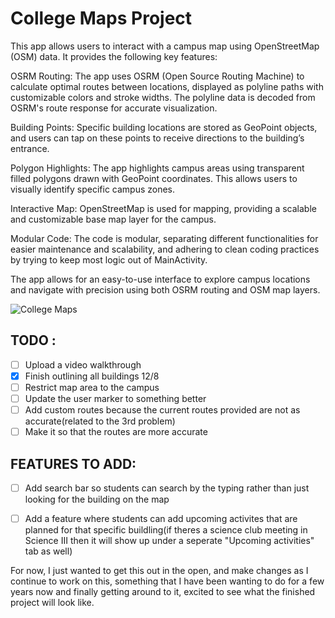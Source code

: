 # College Maps Project
This app allows users to interact with a campus map using OpenStreetMap (OSM) data. It provides the following key features:

OSRM Routing: The app uses OSRM (Open Source Routing Machine) to calculate optimal routes between locations, displayed as polyline paths with customizable colors and stroke widths. The polyline data is decoded from OSRM's route response for accurate visualization.

Building Points: Specific building locations are stored as GeoPoint objects, and users can tap on these points to receive directions to the building’s entrance.

Polygon Highlights: The app highlights campus areas using transparent filled polygons drawn with GeoPoint coordinates. This allows users to visually identify specific campus zones.

Interactive Map: OpenStreetMap is used for mapping, providing a scalable and customizable base map layer for the campus.

Modular Code: The code is modular, separating different functionalities for easier maintenance and scalability, and adhering to clean coding practices by trying to keep most logic out of MainActivity.

The app allows for an easy-to-use interface to explore campus locations and navigate with precision using both OSRM routing and OSM map layers.

![College Maps](https://imgur.com/a/college-maps-F9CdfqO)

## TODO :
- [ ]  Upload a video walkthrough
- [x] Finish outlining all buildings 12/8
- [ ] Restrict map area to the campus
- [ ] Update the user marker to something better
- [ ] Add custom routes because the current routes provided are not as accurate(related to the 3rd problem)
- [ ] Make it so that the routes are more accurate
## FEATURES TO ADD:
- [ ] Add search bar so students can search by the typing rather than just looking for the building on the map
- [ ] Add a feature where students can add upcoming activites that are planned for that specific buildling(if theres a science club meeting in Science III then it will show up under a seperate "Upcoming activities" tab as well)



For now, I just wanted to get this out in the open, and make changes as I continue to work on this, something that I have been wanting to do for a few years now and finally getting around to it, excited to see what the finished project will look like.
